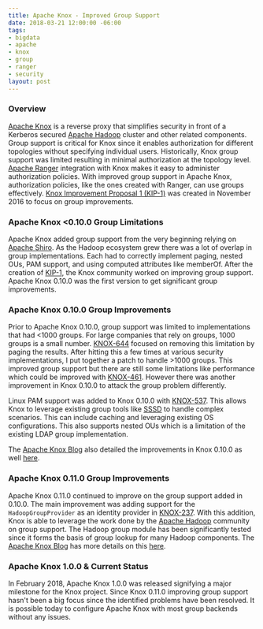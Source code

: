 ```yaml
---
title: Apache Knox - Improved Group Support
date: 2018-03-21 12:00:00 -06:00
tags:
- bigdata
- apache
- knox
- group
- ranger
- security
layout: post
---
```


### Overview
[Apache Knox](https://knox.apache.org/) is a reverse proxy that simplifies security in front of a Kerberos secured [Apache Hadoop](https://hadoop.apache.org/) cluster and other related components. Group support is critical for Knox since it enables authorization for different topologies without specifying individual users. Historically, Knox group support was limited resulting in minimal authorization at the topology level. [Apache Ranger](https://ranger.apache.org/) integration with Knox makes it easy to administer authorization policies. With improved group support in Apache Knox, authorization policies, like the ones created with Ranger, can use groups effectively. [Knox Improvement Proposal 1 (KIP-1)](https://cwiki.apache.org/confluence/display/KNOX/KIP-1+LDAP+Improvements) was created in November 2016 to focus on group improvements.

### Apache Knox \<0.10.0 Group Limitations
Apache Knox added group support from the very beginning relying on [Apache Shiro](). As the Hadoop ecosystem grew there was a lot of overlap in group implementations. Each had to correctly implement paging, nested OUs, PAM support, and using computed attributes like memberOf. After the creation of [KIP-1](https://cwiki.apache.org/confluence/display/KNOX/KIP-1+LDAP+Improvements), the Knox community worked on improving group support. Apache Knox 0.10.0 was the first version to get significant group improvements.

### Apache Knox 0.10.0 Group Improvements
Prior to Apache Knox 0.10.0, group support was limited to implementations that had <1000 groups. For large companies that rely on groups, 1000 groups is a small number. [KNOX-644](https://issues.apache.org/jira/browse/KNOX-644) focused on removing this limitation by paging the results. After hitting this a few times at various security implementations, I put together a patch to handle >1000 groups. This improved group support but there are still some limitations like performance which could be improved with [KNOX-461](https://issues.apache.org/jira/browse/KNOX-461). However there was another improvement in Knox 0.10.0 to attack the group problem differently.

Linux PAM support was added to Knox 0.10.0 with [KNOX-537](https://issues.apache.org/jira/browse/KNOX-537). This allows Knox to leverage existing group tools like [SSSD]() to handle complex scenarios. This can include caching and leveraging existing OS configurations. This also supports nested OUs which is a limitation of the existing LDAP group implementation.

The [Apache Knox Blog](https://cwiki.apache.org/confluence/pages/viewrecentblogposts.action?key=KNOX) also detailed the improvements in Knox 0.10.0 as well [here](https://cwiki.apache.org/confluence/pages/viewpage.action?pageId=66854729).

### Apache Knox 0.11.0 Group Improvements
Apache Knox 0.11.0 continued to improve on the group support added in 0.10.0. The main improvement was adding support for the `HadoopGroupProvider` as an identity provider in [KNOX-237](https://issues.apache.org/jira/browse/KNOX-237). With this addition, Knox is able to leverage the work done by the [Apache Hadoop](https://hadoop.apache.org/) community on group support. The Hadoop group module has been significantly tested since it forms the basis of group lookup for many Hadoop components. The [Apache Knox Blog](https://cwiki.apache.org/confluence/pages/viewrecentblogposts.action?key=KNOX) has more details on this [here](https://cwiki.apache.org/confluence/display/KNOX/2017/06/22/Hadoop+Group+Lookup+Provider).

### Apache Knox 1.0.0 & Current Status
In February 2018, Apache Knox 1.0.0 was released signifying a major milestone for the Knox project. Since Knox 0.11.0 improving group support hasn't been a big focus since the identified problems have been resolved. It is possible today to configure Apache Knox with most group backends without any issues.

